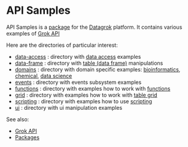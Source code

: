 # API Samples

API Samples is a [package](https://datagrok.ai/help/develop/#packages) for the [Datagrok](https://datagrok.ai) platform.
It contains various examples of [Grok API](https://datagrok.ai/help/develop/packages/js-api)

Here are the directories of particular interest:

* [data-access](https://github.com/datagrok-ai/public/tree/master/packages/ApiSamples/scripts/data-access)
  : directory with [data access](https://datagrok.ai/help/access#data-connection) examples
* [data-frame](https://github.com/datagrok-ai/public/tree/master/packages/ApiSamples/scripts/data-access)
  : directory with [table (data frame)](https://datagrok.ai/help/datagrok/concepts/table) manipulations
* [domains](https://github.com/datagrok-ai/public/tree/master/packages/ApiSamples/scripts/domains)
  : directory with domain specific examples: [bioinformatics](https://github.com/datagrok-ai/public/tree/master/packages/ApiSamples/scripts/domains/bio),
  [chemical](https://github.com/datagrok-ai/public/tree/master/packages/ApiSamples/scripts/domains/chem),
  [data science](https://github.com/datagrok-ai/public/tree/master/packages/ApiSamples/scripts/domains/data-science)
* [events](https://github.com/datagrok-ai/public/tree/master/packages/ApiSamples/scripts/events)
  : directory with events subsystem examples
* [functions](https://github.com/datagrok-ai/public/tree/master/packages/ApiSamples/scripts/functions)
  : directory with examples how to work with [functions](https://datagrok.ai/help/datagrok/concepts/functions/)
* [grid](https://github.com/datagrok-ai/public/tree/master/packages/ApiSamples/scripts/grid)
  : directory with examples how to work with [table grid](https://datagrok.ai/help/visualize/viewers/grid)
* [scripting](https://github.com/datagrok-ai/public/tree/master/packages/ApiSamples/scripts/scripting)
  : directory with examples how to use [scripting](https://datagrok.ai/help/compute/scripting)
* [ui](https://github.com/datagrok-ai/public/tree/master/packages/ApiSamples/scripts/ui-ux)
  : directory with ui manipulation examples

See also:

* [Grok API](https://datagrok.ai/help/develop/packages/js-api)
* [Packages](https://datagrok.ai/help/develop/#packages)
